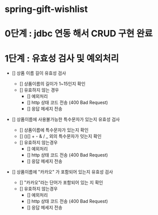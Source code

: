 # spring-gift-wishlist
# 0단계 :  jdbc 연동 해서 CRUD 구현 완료
# 1단계 : 유효성 검사 및 예외처리

- [] 상품 이름 길이 유효성 검사 
    - [] 상품이름의 길이가 1~15인지 확인
    - [] 유효하지 않는 경우
        - [] 예외처리
        - [] http 상태 코드 전송 (400 Bad Request)
        - [] 응답 메세지 전송 

- [] 상품이름에 사용불가능한 특수문자가 있는지 유효성 검사 
    - [] 상품이름에 특수문자가 있는지 확인 
    - []  ()[] + - &  / _ 외의 특수문자가 잇는지 확인 
    - [] 유효하지 않는경우
        - [] 예외처리
        - [] http 상태 코드 전송 (400 Bad Request)
        - [] 응답 메세지 전송

- [] 상품이름에 "카카오" 가 포함되어 있는지 유효성 검사 
    - [] "카카오"라는 단어가 포함되어 있는 지 확인
    - [] 유효하지 않는경우
        - [] 예외처리
        - [] http 상태 코드 전송 (400 Bad Request)
        - [] 응답 메세지 전송
